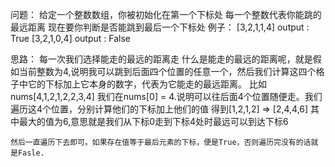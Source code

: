 问题：
    给定一个整数数组，你被初始化在第一个下标处
    每一个整数代表你能跳的最远距离
    现在要你判断是否能跳到最后一个下标处
    例子：
        [3,2,1,1,4]
        output : True
        [3,2,1,0,4]
        output :  False

思路：
    每一次我们选择能走的最远的距离走
    什么是能走的最远的距离呢，就是假如当前整数为4,说明我可以跳到后面四个位置的任意一个，然后我们计算这四个格子中它的下标加上它本身的数字，代表为它能走的最远距离。
    比如nums[4,1,2,1,2,2,3,4]
    我们在nums[0] = 4.说明可以往后面4个位置随便走。我们遍历这4个位置，分别计算他们的下标加上他们的值
    得到[1,2,1,2] => [2,4,4,6]
    其中最大的值为6,意思就是我们从下标0走到下标4处时最远可以到达下标6

    然后一直遍历下去即可。如果存在值等于最后元素的下标，便是True，否则遍历完没有的话就是Fasle.
